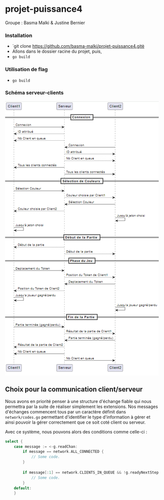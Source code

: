 # projet-puissance4

Groupe : Basma Malki & Justine Bernier

### Installation

- `git clone https://github.com/basma-malki/projet-puissance4.gitè
- Allons dans le dossier racine du projet, puis,
- ```go build```
### Utilisation de flag
- ```go build```

### Schéma serveur-clients

![Schéma puissance quatre](schema_puissance4.png)

## Choix pour la communication client/serveur
Nous avons en priorité penser à une structure d'échange fiable qui nous permettra par la suite de réaliser simplement les extensions. Nos messages d'échanges commencent tous par un caractère définit dans `network/codes.go` permettant d'identifier le type d'information à gérer et ainsi pouvoir la gérer correctement que ce soit coté client ou serveur.

Avec ce système, nous pouvons alors des conditions comme celle-ci :
```go
select {
	case message := <-g.readChan:
		if message == network.ALL_CONNECTED {
			// Some code.
		}

		if message[:1] == network.CLIENTS_IN_QUEUE && !g.readyNextStep {
			// Some code.
		}
	default:
	}
```